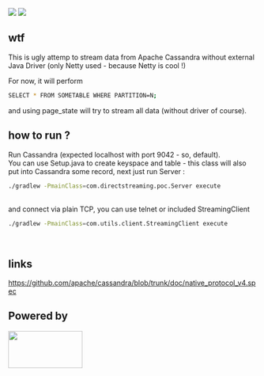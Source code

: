 [![](https://img.shields.io/badge/unicorn-approved-ff69b4.svg)](https://www.youtube.com/watch?v=9auOCbH5Ns4)
![][license img]

## wtf
This is ugly attemp to stream data from Apache Cassandra without external Java Driver (only Netty used - because Netty is cool !)

For now, it will perform 
```bash
SELECT * FROM SOMETABLE WHERE PARTITION=N;
```
and using page_state will try to stream all data (without driver of course).

## how to run ?
Run Cassandra (expected localhost with port 9042 - so, default).<br />
You can use Setup.java to create keyspace and table - this class will also put into Cassandra some record,
next just run Server : <br />
```bash
./gradlew -PmainClass=com.directstreaming.poc.Server execute
```
<br />
and connect via plain TCP, you can use telnet or included StreamingClient

```bash
./gradlew -PmainClass=com.utils.client.StreamingClient execute
```
<br />

## links
https://github.com/apache/cassandra/blob/trunk/doc/native_protocol_v4.spec

## Powered by
<img src="http://normanmaurer.me/presentations/2014-netflix-netty/images/netty_logo.png" height="75" width="150">

[license img]:https://img.shields.io/badge/License-Apache%202-blue.svg
